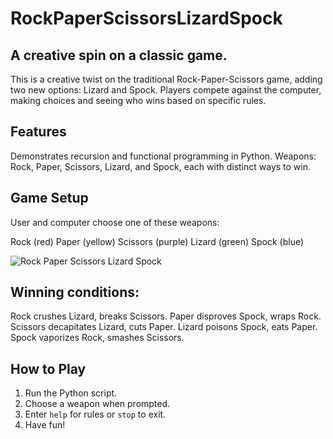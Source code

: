 # RockPaperScissorsLizardSpock

## A creative spin on a classic game. 

This is a creative twist on the traditional Rock-Paper-Scissors game, adding two new options: Lizard and Spock. Players compete against the computer, making choices and seeing who wins based on specific rules.

## Features
Demonstrates recursion and functional programming in Python.
Weapons: Rock, Paper, Scissors, Lizard, and Spock, each with distinct ways to win.

## Game Setup
User and computer choose one of these weapons:

Rock (red)
Paper (yellow)
Scissors (purple)
Lizard (green)
Spock (blue)

![Rock Paper Scissors Lizard Spock](https://upload.wikimedia.org/wikipedia/commons/a/ad/Pierre_ciseaux_feuille_l%C3%A9zard_spock_aligned.svg)


## Winning conditions:

Rock crushes Lizard, breaks Scissors.
Paper disproves Spock, wraps Rock.
Scissors decapitates Lizard, cuts Paper.
Lizard poisons Spock, eats Paper.
Spock vaporizes Rock, smashes Scissors.

## How to Play
1. Run the Python script.
2. Choose a weapon when prompted.
3. Enter `help` for rules or `stop` to exit.
4. Have fun! 